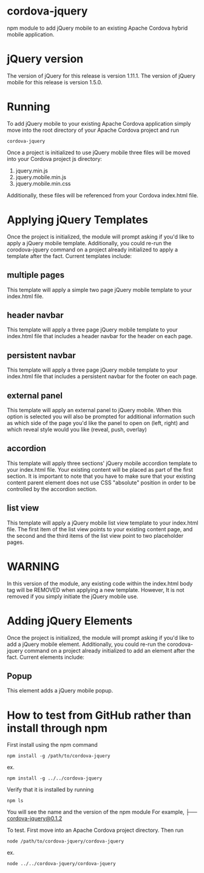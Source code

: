 cordova-jquery
==============

npm module to add jQuery mobile to an existing Apache Cordova hybrid mobile application.

jQuery version
===============

The version of jQuery for this release is version 1.11.1.
The version of jQuery mobile for this release is version 1.5.0.

Running
==============

To add jQuery mobile to your existing Apache Cordova application simply move into the root directory of your Apache Cordova project and run

    cordova-jquery

Once a project is initialized to use jQuery mobile three files will be moved into your Cordova project js directory:

1. jquery.min.js
2. jquery.mobile.min.js
3. jquery.mobile.min.css

Additionally, these files will be referenced from your Cordova index.html file.

Applying jQuery Templates
==============

Once the project is initialized, the module will prompt asking if you'd like to apply a jQuery mobile template.  Additionally, you could re-run the corodova-jquery command on a project already initialized to apply a template after the fact.  Current templates include:

## multiple pages
This template will apply a simple two page jQuery mobile template to your index.html file.  

## header navbar
This template will apply a three page jQuery mobile template to your index.html file that includes a header navbar for the header on each page.

## persistent navbar
This template will apply a three page jQuery mobile template to your index.html file that includes a persistent navbar for the footer on each page.

## external panel
This template will apply an external panel to jQuery mobile.  When this option is selected you will also be prompted for additional information such as which side of the page you'd like the panel to open on (left, right) and which reveal style would you like (reveal, push, overlay)

## accordion
This template will apply three sections' jQuery mobile accordion template to your index.html file. Your existing content will be placed as part of the first section. It is important to note that you have to make sure that your existing content parent element does not use CSS "absolute" position in order to be controlled by the accordion section.

## list view
This template will apply a jQuery mobile list view template to your index.html file. The first item of the list view points to your existing content page, and the second and the third items of the list view point to two placeholder pages.

WARNING
==============

In this version of the module, any existing code within the index.html body tag will be REMOVED when applying a new template.  However, It is not removed if you simply initiate the jQuery mobile use.

Adding jQuery Elements
==============

Once the project is initialized, the module will prompt asking if you'd like to add a jQuery mobile element.  Additionally, you could re-run the corodova-jquery command on a project already initialized to add an element after the fact.  Current elements include:

## Popup
This element adds a jQuery mobile popup.

How to test from GitHub rather than install through npm
=================
First install using the npm command

	npm install -g /path/to/cordova-jquery
	
ex.

	npm install -g ../../cordova-jquery
	
Verify that it is installed by running

	npm ls
	
You will see the name and the version of the npm module
For example,
├── cordova-jquery@0.1.2

	
To test.  First move into an Apache Cordova project directory.  Then run

	node /path/to/cordova-jquery/cordova-jquery
	
ex.

	node ../../cordova-jquery/cordova-jquery